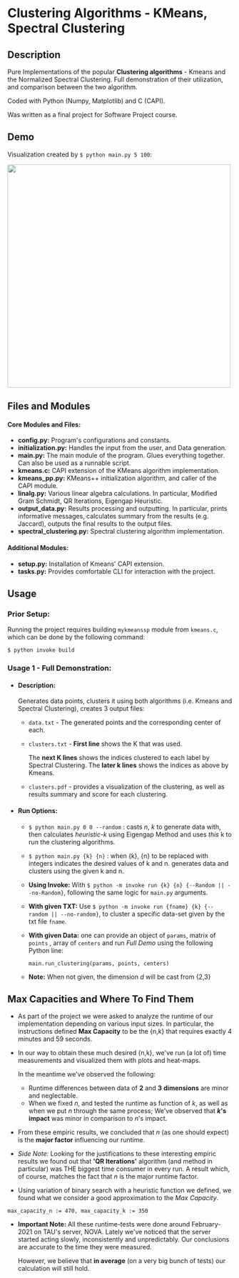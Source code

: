 # Clustering Algorithms - KMeans, Spectral Clustering

## Description
Pure Implementations of the popular **Clustering algorithms** - Kmeans and the 
Normalized Spectral Clustering. 
Full demonstration of their utilization, 
and comparison between the two algorithm.

Coded with Python (Numpy, Matplotlib) and C (CAPI).

Was written as a final project for Software Project course.


  
## Demo
Visualization created by `$ python main.py 5 100`:
  
  <img src="https://github.com/matanbt/final-project/blob/master/Docs/demo.png" width='500px'>


## Files and Modules
#### Core Modules and Files:
   * **config.py:** Program's configurations and constants.
   * **initialization.py:** Handles the input from the user, and Data generation.
   * **main.py:** The main module of the program. Glues everything together. Can also be used as a runnable script.
   * **kmeans.c:** CAPI extension of the KMeans algorithm implementation.
   * **kmeans_pp.py:** KMeans++ initialization algorithm, and caller of the CAPI module.
   * **linalg.py:** Various linear algebra calculations.
        In particular, Modified Gram Schmidt, QR Iterations, Eigengap Heuristic.
   * **output_data.py:** Results processing and outputting. 
     In particular, prints informative messages,
   calculates summary from the results (e.g. Jaccard), outputs the final results to the output files.
   * **spectral_clustering.py:** Spectral clustering algorithm implementation.
   
#### Additional Modules:
   * **setup.py:**  Installation of Kmeans' CAPI extension.
   * **tasks.py:** Provides comfortable CLI for interaction with the project.


## Usage
### Prior Setup:
   Running the project requires building `mykmeanssp` module from `kmeans.c`, 
   which can be done by the following command:
   
`$ python invoke build`


### Usage 1 - Full Demonstration:
 - #### Description:
   Generates data points, clusters it using both algorithms (i.e. Kmeans and Spectral Clustering), 
   creates 3 output files:
   - `data.txt` - The generated points and the corresponding center of each. 
   - `clusters.txt` - **First line** shows the K that was used. 
     
     The **next K lines** shows the indices clustered to each label by Spectral Clustering. 
     The **later k lines** shows the indices as above by Kmeans.
   - `clusters.pdf` - provides a visualization of the clustering, as well as results summary and score for each clustering.
 - #### Run Options:
    - `$ python main.py 0 0 --random` : casts *n*, *k* to generate data with, 
      then calculates *heuristic-k* using Eigengap Method and uses *this* k to run the clustering algorithms.
    - `$ python main.py {k} {n}` : when {k}, {n} to be replaced with integers indicates the desired values of k and n.
    generates data and clusters using the given k and n.
    - **Using Invoke:** With `$ python -m invoke run {k} {n} {--Random || --no-Random}`, 
      following the same logic for `main.py` arguments.
    - **With given TXT:** Use `$ python -m invoke run {fname} {k} {--random || --no-random}`, to cluster a specific data-set given by the txt file `fname`. 
    - **With given Data:** one can provide an object of `params`, 
      matrix of `points` , array of `centers` and run *Full Demo* using the following Python line: 
      
        `main.run_clustering(params, points, centers)`
      

    - **Note:** When not given, the dimension *d* will be cast from {2,3}
   
## Max Capacities and Where To Find Them
 - As part of the project we were asked to analyze the runtime of our implementation depending on various input sizes.
   In particular, the instructions defined **Max Capacity** to be the {n,k} that requires exactly 4 minutes and 59 seconds.
 - In our way to obtain these much desired {n,k}, we've run (a lot of) time measurements and visualized them with plots and heat-maps.
   
   In the meantime we've observed the following:
   - Runtime differences between data of **2** and **3** **dimensions** are minor and neglectable.
   - When we fixed *n*, and tested the runtime as function of *k*, as well as when we put *n* through the same process;
     We've observed that ***k*'s impact** was minor in comparison to *n*'s impact.
  - From these empiric results, we concluded that *n* (as one should expect) is the **major factor** influencing our runtime.
  - *Side Note:* Looking for the justifications to these interesting empiric results we found out that **'QR Iterations'** algorithm (and method in particular) was 
    THE biggest time consumer in every run. A result which, of course, matches the fact that *n* is the major runtime factor. 
  - Using variation of binary search with a heuristic function we defined, we found what we consider a good approximation to the *Max Capacity*. 
    
   `max_capacity_n := 470, max_capacity_k := 350`
  - **Important Note:** All these runtime-tests were done around February-2021 on TAU's server, NOVA. Lately we've noticed that 
    the server started acting slowly, inconsistently and unpredictably. 
    Our conclusions are accurate to the time they were measured. 
    
    However, we believe that **in average** (on a very big bunch of tests) our calculation will still hold.
